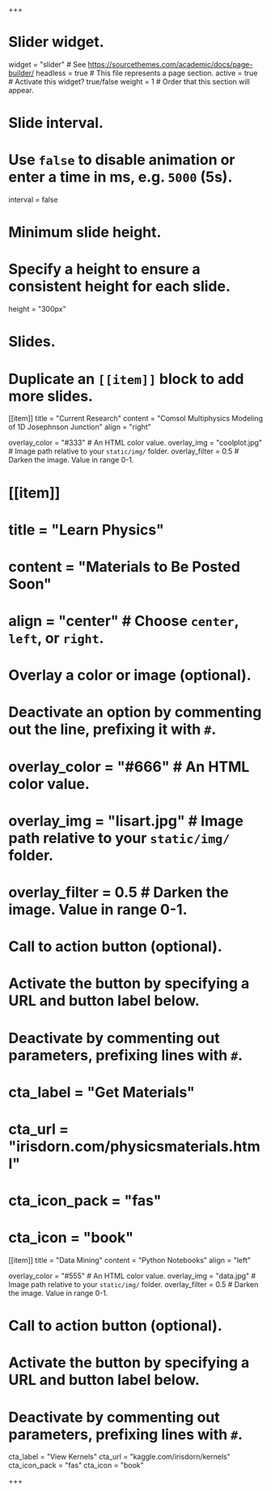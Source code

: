 +++
# Slider widget.
widget = "slider"  # See https://sourcethemes.com/academic/docs/page-builder/
headless = true  # This file represents a page section.
active = true  # Activate this widget? true/false
weight = 1  # Order that this section will appear.

# Slide interval.
# Use `false` to disable animation or enter a time in ms, e.g. `5000` (5s).
interval = false

# Minimum slide height.
# Specify a height to ensure a consistent height for each slide.
height = "300px"

# Slides.
# Duplicate an `[[item]]` block to add more slides.

[[item]]
  title = "Current Research"
  content = "Comsol Multiphysics Modeling of 1D Josephnson Junction"
  align = "right"

  overlay_color = "#333"  # An HTML color value.
  overlay_img = "coolplot.jpg"  # Image path relative to your `static/img/` folder.
  overlay_filter = 0.5  # Darken the image. Value in range 0-1.
  
  # [[item]]
  # title = "Learn Physics"
  # content = "Materials to Be Posted Soon"
  # align = "center"  # Choose `center`, `left`, or `right`.

  # Overlay a color or image (optional).
  #   Deactivate an option by commenting out the line, prefixing it with `#`.
  # overlay_color = "#666"  # An HTML color value.
  # overlay_img = "lisart.jpg"  # Image path relative to your `static/img/` folder.
  # overlay_filter = 0.5  # Darken the image. Value in range 0-1.

  # Call to action button (optional).
  #   Activate the button by specifying a URL and button label below.
  #   Deactivate by commenting out parameters, prefixing lines with `#`.
  # cta_label = "Get Materials"
  # cta_url = "irisdorn.com/physicsmaterials.html"
  # cta_icon_pack = "fas"
  # cta_icon = "book"

[[item]]
  title = "Data Mining"
  content = "Python Notebooks"
  align = "left"

  overlay_color = "#555"  # An HTML color value.
  overlay_img = "data.jpg"  # Image path relative to your `static/img/` folder.
  overlay_filter = 0.5  # Darken the image. Value in range 0-1.
  
  # Call to action button (optional).
  #   Activate the button by specifying a URL and button label below.
  #   Deactivate by commenting out parameters, prefixing lines with `#`.
  cta_label = "View Kernels"
  cta_url = "kaggle.com/irisdorn/kernels"
  cta_icon_pack = "fas"
  cta_icon = "book"

+++

